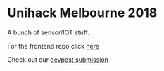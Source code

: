 # Unihack Melbourne 2018

A bunch of sensor/IOT stuff.

For the frontend repo click [here](https://github.com/callistusystan/MEDItrace)

Check out our [devpost submission](https://devpost.com/software/meditrace)